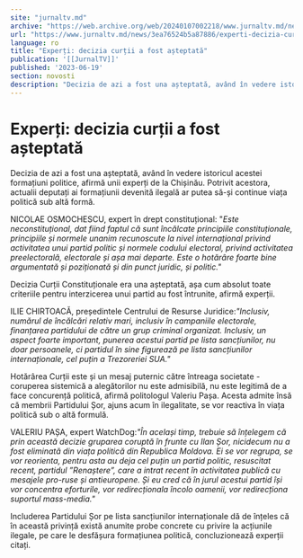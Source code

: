 ```yaml
---
site: "jurnaltv.md"
archive: "https://web.archive.org/web/20240107002218/www.jurnaltv.md/news/3ea76524b5a87886/experti-decizia-curtii-a-fost-asteptata.html"
url: "https://www.jurnaltv.md/news/3ea76524b5a87886/experti-decizia-curtii-a-fost-asteptata.html"
language: ro
title: "Experți: decizia curții a fost așteptată"
publication: '[[JurnalTV]]'
published: '2023-06-19'
section: novosti
description: "Decizia de azi a fost una așteptată, având în vedere istoricul acestei formațiuni politice, afirmă unii experți de la Chișinău. Potrivit acestora, actualii deputați ai formațiunii devenită ilegală ar putea să-și continue viața politică sub altă formă."
---
```


# Experți: decizia curții a fost așteptată

Decizia de azi a fost una așteptată, având în vedere istoricul acestei formațiuni politice, afirmă unii experți de la Chișinău. Potrivit acestora, actualii deputați ai formațiunii devenită ilegală ar putea să-și continue viața politică sub altă formă.

NICOLAE OSMOCHESCU, expert în drept constituțional: "*Este neconstituțional, dat fiind faptul că sunt încălcate principiile constituționale, principiile și normele unanim recunoscute la nivel internațional privind activitatea unui partid politic și normele codului electoral, privind activitatea preelectorală, electorale și așa mai departe. Este o hotărâre foarte bine argumentată și poziționată și din punct juridic, și politic."*

Decizia Curții Constituționale era una așteptată, așa cum absolut toate criteriile pentru interzicerea unui partid au fost întrunite, afirmă experții.

ILIE CHIRTOACĂ, președintele Centrului de Resurse Juridice:*"Inclusiv, numărul de încălcări relativ mari, inclusiv în campaniile electorale, finanțarea partidului de către un grup criminal organizat. Inclusiv, un aspect foarte important, punerea acestui partid pe lista sancțiunilor, nu doar persoanele, ci partidul în sine figurează pe lista sancțiunilor internaționale, cel puțin a Trezoreriei SUA."*

Hotărârea Curții este și un mesaj puternic către întreaga societate - coruperea sistemică a alegătorilor nu este admisibilă, nu este legitimă de a face concurență politică, afirmă politologul Valeriu Pașa. Acesta admite însă că membrii Partidului Șor, ajuns acum în ilegalitate, se vor reactiva în viața politică sub o altă formulă.

VALERIU PAȘA, expert WatchDog:*"În același timp, trebuie să înțelegem că prin această decizie gruparea coruptă în frunte cu Ilan Șor, nicidecum nu a fost eliminată din viața politică din Republica Moldova. Ei se vor regrupa, se vor reorienta, pentru asta au deja cel puțin un partid politic, resuscitat recent, partidul ”Renaștere”, care a intrat recent în activitatea publică cu mesajele pro-ruse și antieuropene. Și eu cred că în jurul acestui partid își vor concentra eforturile, vor redirecționala încolo oamenii, vor redirecționa suportul mass-media."*

Includerea Partidului Șor pe lista sancțiunilor internaționale dă de înțeles că în această privință există anumite probe concrete cu privire la acțiunile ilegale, pe care le desfășura formațiunea politică, concluzionează experții citați.